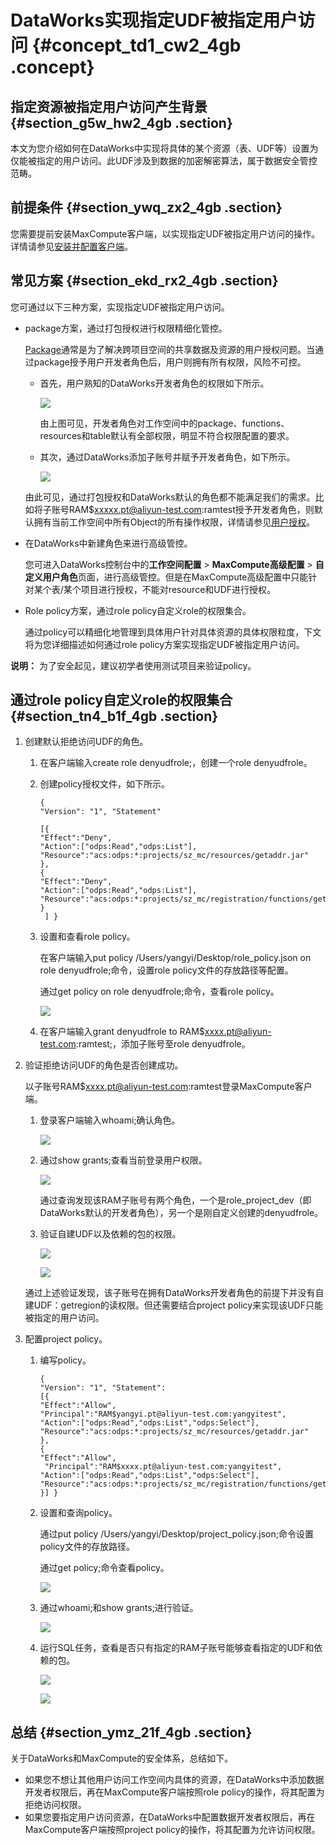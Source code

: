 # DataWorks实现指定UDF被指定用户访问 {#concept_td1_cw2_4gb .concept}

## 指定资源被指定用户访问产生背景 {#section_g5w_hw2_4gb .section}

本文为您介绍如何在DataWorks中实现将具体的某个资源（表、UDF等）设置为仅能被指定的用户访问。此UDF涉及到数据的加密解密算法，属于数据安全管控范畴。

## 前提条件 {#section_ywq_zx2_4gb .section}

您需要提前安装MaxCompute客户端，以实现指定UDF被指定用户访问的操作。详情请参见[安装并配置客户端](../../../../../cn.zh-CN/准备工作/安装并配置客户端.md#)。

## 常见方案 {#section_ekd_rx2_4gb .section}

您可通过以下三种方案，实现指定UDF被指定用户访问。

-   package方案，通过打包授权进行权限精细化管控。

    [Package](../../../../../cn.zh-CN/安全指南/配置安全功能/跨项目空间的资源分享/基于Package的跨项目空间的资源分享.md#)通常是为了解决跨项目空间的共享数据及资源的用户授权问题。当通过package授予用户开发者角色后，用户则拥有所有权限，风险不可控。

    -   首先，用户熟知的DataWorks开发者角色的权限如下所示。

        ![](http://static-aliyun-doc.oss-cn-hangzhou.aliyuncs.com/assets/img/118822/154831297538016_zh-CN.png)

        由上图可见，开发者角色对工作空间中的package、functions、resources和table默认有全部权限，明显不符合权限配置的要求。

    -   其次，通过DataWorks添加子账号并赋予开发者角色，如下所示。

        ![](http://static-aliyun-doc.oss-cn-hangzhou.aliyuncs.com/assets/img/118822/154831297538018_zh-CN.png)

    由此可见，通过打包授权和DataWorks默认的角色都不能满足我们的需求。比如将子账号RAM$xxxxx.pt@aliyun-test.com:ramtest授予开发者角色，则默认拥有当前工作空间中所有Object的所有操作权限，详情请参见[用户授权](../../../../../cn.zh-CN/安全指南/配置安全功能/用户及授权管理/授权.md#)。

-   在DataWorks中新建角色来进行高级管控。

    您可进入DataWorks控制台中的**工作空间配置** \> **MaxCompute高级配置** \> **自定义用户角色**页面，进行高级管控。但是在MaxCompute高级配置中只能针对某个表/某个项目进行授权，不能对resource和UDF进行授权。

-   Role policy方案，通过role policy自定义role的权限集合。

    通过policy可以精细化地管理到具体用户针对具体资源的具体权限粒度，下文将为您详细描述如何通过role policy方案实现指定UDF被指定用户访问。


**说明：** 为了安全起见，建议初学者使用测试项目来验证policy。

## 通过role policy自定义role的权限集合 {#section_tn4_b1f_4gb .section}

1.  创建默认拒绝访问UDF的角色。
    1.  在客户端输入create role denyudfrole;，创建一个role denyudfrole。
    2.  创建policy授权文件，如下所示。

        ```
        {
        "Version": "1", "Statement"
        
        [{
        "Effect":"Deny",
        "Action":["odps:Read","odps:List"],
        "Resource":"acs:odps:*:projects/sz_mc/resources/getaddr.jar"
        },
        {
        "Effect":"Deny",
        "Action":["odps:Read","odps:List"],
        "Resource":"acs:odps:*:projects/sz_mc/registration/functions/getregion"
        }
         ] }
        ```

    3.  设置和查看role policy。

        在客户端输入put policy /Users/yangyi/Desktop/role\_policy.json on role denyudfrole;命令，设置role policy文件的存放路径等配置。

        通过get policy on role denyudfrole;命令，查看role policy。

        ![](http://static-aliyun-doc.oss-cn-hangzhou.aliyuncs.com/assets/img/118822/154831297538029_zh-CN.png)

    4.  在客户端输入grant denyudfrole to RAM$xxxx.pt@aliyun-test.com:ramtest;，添加子账号至role denyudfrole。
2.  验证拒绝访问UDF的角色是否创建成功。

    以子账号RAM$xxxx.pt@aliyun-test.com:ramtest登录MaxCompute客户端。

    1.  登录客户端输入whoami;确认角色。

        ![](http://static-aliyun-doc.oss-cn-hangzhou.aliyuncs.com/assets/img/118822/154831297538052_zh-CN.png)

    2.  通过show grants;查看当前登录用户权限。

        ![](http://static-aliyun-doc.oss-cn-hangzhou.aliyuncs.com/assets/img/118822/154831297538031_zh-CN.png)

        通过查询发现该RAM子账号有两个角色，一个是role\_project\_dev（即DataWorks默认的开发者角色），另一个是刚自定义创建的denyudfrole。

    3.  验证自建UDF以及依赖的包的权限。

        ![](http://static-aliyun-doc.oss-cn-hangzhou.aliyuncs.com/assets/img/118822/154831297538032_zh-CN.png)

        ![](http://static-aliyun-doc.oss-cn-hangzhou.aliyuncs.com/assets/img/118822/154831297538033_zh-CN.png)

    通过上述验证发现，该子账号在拥有DataWorks开发者角色的前提下并没有自建UDF：getregion的读权限。但还需要结合project policy来实现该UDF只能被指定的用户访问。

3.  配置project policy。
    1.  编写policy。

        ```
        {
        "Version": "1", "Statement":
        [{
        "Effect":"Allow",
        "Principal":"RAM$yangyi.pt@aliyun-test.com:yangyitest",
        "Action":["odps:Read","odps:List","odps:Select"],
        "Resource":"acs:odps:*:projects/sz_mc/resources/getaddr.jar"
        },
        {
        "Effect":"Allow",
         "Principal":"RAM$xxxx.pt@aliyun-test.com:yangyitest",
        "Action":["odps:Read","odps:List","odps:Select"],
        "Resource":"acs:odps:*:projects/sz_mc/registration/functions/getregion"
        }] }
        ```

    2.  设置和查询policy。

        通过put policy /Users/yangyi/Desktop/project\_policy.json;命令设置policy文件的存放路径。

        通过get policy;命令查看policy。

        ![](http://static-aliyun-doc.oss-cn-hangzhou.aliyuncs.com/assets/img/118822/154831297538036_zh-CN.png)

    3.  通过whoami;和show grants;进行验证。

        ![](http://static-aliyun-doc.oss-cn-hangzhou.aliyuncs.com/assets/img/118822/154831297538039_zh-CN.png)

    4.  运行SQL任务，查看是否只有指定的RAM子账号能够查看指定的UDF和依赖的包。

        ![](http://static-aliyun-doc.oss-cn-hangzhou.aliyuncs.com/assets/img/118822/154831297538041_zh-CN.png)

        ![](http://static-aliyun-doc.oss-cn-hangzhou.aliyuncs.com/assets/img/118822/154831297538046_zh-CN.png)


## 总结 {#section_ymz_21f_4gb .section}

关于DataWorks和MaxCompute的安全体系，总结如下。

-   如果您不想让其他用户访问工作空间内具体的资源，在DataWorks中添加数据开发者权限后，再在MaxCompute客户端按照role policy的操作，将其配置为拒绝访问权限。
-   如果您要指定用户访问资源，在DataWorks中配置数据开发者权限后，再在MaxCompute客户端按照project policy的操作，将其配置为允许访问权限。

